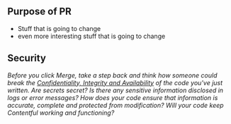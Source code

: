## Purpose of PR

- Stuff that is going to change
- even more interesting stuff that is going to change

<!-- If this has a larger context, uncomment and put it here
_Purpose_

Why do we introduce this change? What problem do we solve? What is the
story/background for it?
-->

<!-- # If there is deployment related information, uncomment and put it here
## Deployment & Risks

* [ ] There is a migration necessary for this to work
* [ ] There is a dependent PR that needs to be deployed first
* [ ] I have read the relevant `readme.md` file(s)
* [ ] Tests are added/updated/not required
* [ ] Tests are passing
* [ ] Usage notes are added/updated/not required
* [ ] Has been tested based on [Contentful's browser support](https://www.contentful.com/faq/about-contentful/#which-browsers-does-contentful-support)
* [ ] Doesn't contain any sensitive information
-->

## Security

_Before you click Merge, take a step back and think how someone could break the [Confidentiality, Integrity and Availability](https://docs.google.com/presentation/d/1YdFlYBLnbNoiSAMOKjopiF4u34StXTK2qYdOLkMsEKo/edit?usp=sharing) of the code you've just written. Are secrets secret? Is there any sensitive information disclosed in logs or error messages? How does your code ensure that information is accurate, complete and protected from modification? Will your code keep Contentful working and functioning?_

<!-- # Reminders
* [Write good pull requests!](https://seesparkbox.com/foundry/github_pull_requests_for_everyone) 👼
* [Be a good reviewer!](https://seesparkbox.com/foundry/stop_giving_depressing_code_reviews) 🧐
-->

